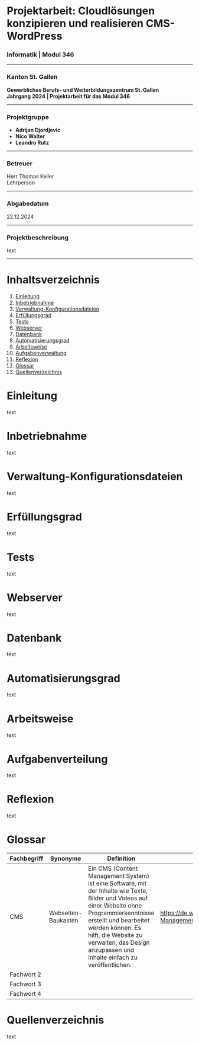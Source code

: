# **Projektarbeit: Cloudlösungen konzipieren und realisieren CMS-WordPress**


### Informatik | Modul 346

---

### Kanton St. Gallen  
**Gewerbliches Berufs- und Weiterbildungszentrum St. Gallen**  
**Jahrgang 2024 | Projektarbeit für das Modul 346**

---

### **Projektgruppe**  
- **Adrijan Djordjevic**
- **Nico Walter**
- **Leandro Rutz**

---

### **Betreuer**  
Herr Thomas Keller  
Lehrperson

---

### **Abgabedatum**  
22.12.2024

---

### **Projektbeschreibung**  
text

---


# Inhaltsverzeichnis
1. [Einleitung](#einleitung)
2. [Inbetriebnahme](#inbetriebnahme)
3. [Verwaltung-Konfigurationsdateien](#verwaltung-konfigurationsdateien)
4. [Erfüllungsgrad](#erfüllungsgrad)
5. [Tests](#tests)
6. [Webserver](#webserver)
7. [Datenbank](#datenbank)
8. [Automatisierungsgrad](#automatisierungsgrad)
9. [Arbeitsweise](#arbeitsweise)
10. [Aufgabenverwaltung](#aufgabenverwaltung)
11. [Reflexion](#reflexion)
12. [Glossar](#glossar)
13. [Quellenverzeichnis](#Quellenverzeichnis)



# Einleitung
text

# Inbetriebnahme
text

# Verwaltung-Konfigurationsdateien
text

# Erfüllungsgrad
text

# Tests
text

# Webserver
text

# Datenbank
text

# Automatisierungsgrad
text

# Arbeitsweise
text

# Aufgabenverteilung
text

# Reflexion
text

# Glossar
| Fachbegriff  | Synonyme  | Definition | Quelle |
|--------------|-----------|------------|--------|
| CMS          | Webseiten-Baukasten | Ein CMS (Content Management System) ist eine Software, mit der Inhalte wie Texte, Bilder und Videos auf einer Website ohne Programmierkenntnisse erstellt und bearbeitet werden können. Es hilft, die Website zu verwalten, das Design anzupassen und Inhalte einfach zu veröffentlichen.            | https://de.wikipedia.org/wiki/Content-Management-System       |
| Fachwort 2   |           |            |        |
| Fachwort 3   |           |            |        |
| Fachwort 4   |           |            |        |


# Quellenverzeichnis
text

